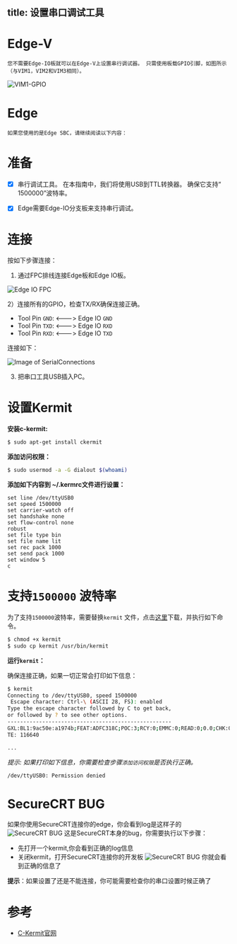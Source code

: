 title: 设置串口调试工具
---

# Edge-V

	您不需要Edge-IO板就可以在Edge-V上设置串行调试器。 只需使用板载GPIO引脚，如图所示（与VIM1，VIM2和VIM3相同）。
![VIM1-GPIO](/images/vim1/SerialConnections_3Pin.jpg)

# Edge

	如果您使用的是Edge SBC，请继续阅读以下内容：

# 准备

- [x] 串行调试工具。 在本指南中，我们将使用USB到TTL转换器。 确保它支持“ 1500000”波特率。
- [x] Edge需要Edge-IO分支板来支持串行调试。


# 连接

按如下步骤连接：

1) 通过FPC排线连接Edge板和Edge IO板。

![Edge IO FPC](/images/edge/edge_io.gif)

2）连接所有的GPIO，检查TX/RX确保连接正确。

  * Tool Pin `GND`: <---> Edge IO `GND`
  * Tool Pin `TXD`: <---> Edge IO `RXD`
  * Tool Pin `RXD`: <---> Edge IO `TXD`

连接如下：

![Image of SerialConnections](/images/edge/SerialConnections_3Pin.png)

3) 把串口工具USB插入PC。

# 设置Kermit

**安装c-kermit:**

```sh
$ sudo apt-get install ckermit
```

**添加访问权限：**

```sh
$ sudo usermod -a -G dialout $(whoami)
```

**添加如下内容到 ~/.kermrc文件进行设置：**

```
set line /dev/ttyUSB0
set speed 1500000
set carrier-watch off
set handshake none
set flow-control none
robust
set file type bin
set file name lit
set rec pack 1000
set send pack 1000
set window 5
c
```
# 支持`1500000` 波特率

为了支持`1500000`波特率，需要替换`kermit` 文件，点击[这里](https://dl.khadas.com/Tools/kermit)下载，并执行如下命令。

```sh
$ chmod +x kermit
$ sudo cp kermit /usr/bin/kermit
```

**运行`kermit`：**

确保连接正确，如果一切正常会打印如下信息：

```sh
$ kermit
Connecting to /dev/ttyUSB0, speed 1500000
 Escape character: Ctrl-\ (ASCII 28, FS): enabled
Type the escape character followed by C to get back,
or followed by ? to see other options.
----------------------------------------------------
GXL:BL1:9ac50e:a1974b;FEAT:ADFC318C;POC:3;RCY:0;EMMC:0;READ:0;0.0;CHK:0;
TE: 116640

...

```

*提示: 如果打印如下信息，你需要检查步骤`添加访问权限`是否执行正确。*

```sh
/dev/ttyUSB0: Permission denied
```
# SecureCRT BUG

如果你使用SecureCRT连接你的edge，你会看到log是这样子的
![SecureCRT BUG](/images/edge/SourceCRT_BUG.png)
这是SecureCRT本身的bug，你需要执行以下步骤：
* 先打开一个kermit,你会看到正确的log信息
* 关闭kermit，打开SecureCRT连接你的开发板
![SecureCRT BUG](/images/edge/SourceCRT_BUG_slove.png)
你就会看到正确的信息了

**提示**：如果设置了还是不能连接，你可能需要检查你的串口设置时候正确了

# 参考

* [C-Kermit官网](http://www.columbia.edu/kermit/index.html)
